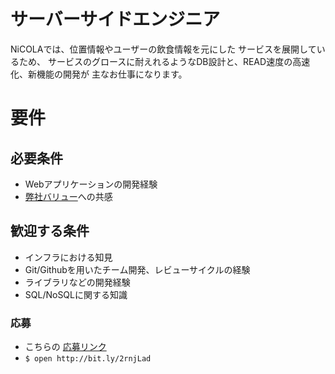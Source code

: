 # サーバーサイドエンジニア
NiCOLAでは、位置情報やユーザーの飲食情報を元にした
サービスを展開しているため、
サービスのグロースに耐えれるようなDB設計と、READ速度の高速化、新機能の開発が
主なお仕事になります。

# 要件
## 必要条件
* Webアプリケーションの開発経験
* [弊社バリュー](https://github.com/NiCOLA-inc/careers/blob/master/value_nicola)への共感

## 歓迎する条件
* インフラにおける知見
* Git/Githubを用いたチーム開発、レビューサイクルの経験
* ライブラリなどの開発経験
* SQL/NoSQLに関する知識


### 応募
* こちらの [応募リンク](http://bit.ly/2rnjLad)
* ```$ open http://bit.ly/2rnjLad```
